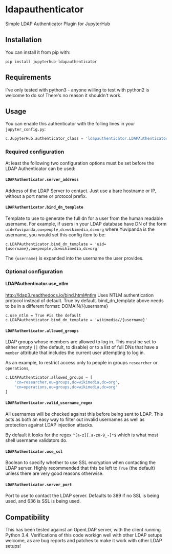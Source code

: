 # ldapauthenticator
Simple LDAP Authenticator Plugin for JupyterHub

## Installation ##

You can install it from pip with:

```
pip install jupyterhub-ldapauthenticator
```

## Requirements ##

I've only tested with python3 - anyone willing to test with python2
is welcome to do so! There's no reason it shouldn't work.

## Usage ##

You can enable this authenticator with the folling lines in your
`jupyter_config.py`:

```python
c.JupyterHub.authenticator_class = 'ldapauthenticator.LDAPAuthenticator'
```

### Required configuration ###

At least the following two configuration options must be set before
the LDAP Authenticator can be used:

#### `LDAPAuthenticator.server_address` ####

Address of the LDAP Server to contact. Just use a bare hostname or IP,
without a port name or protocol prefix.

#### `LDAPAuthenticator.bind_dn_template` ####

Template to use to generate the full dn for a user from the human readable
username. For example, if users in your LDAP database have DN of the form
`uid=Yuvipanda,ou=people,dc=wikimedia,dc=org` where Yuvipanda is the username,
you would set this config item to be:

```
c.LDAPAuthenticator.bind_dn_template = 'uid={username},ou=people,dc=wikimedia,dc=org'
```

The `{username}` is expanded into the username the user provides.

### Optional configuration ###


#### LDAPAuthenticator.use_ntlm ####
http://ldap3.readthedocs.io/bind.html#ntlm
Uses NTLM authentication protocol instead of default. True by default.
bind_dn_template above needs to be in a different format: DOMAIN//{username}


```
c.use_ntlm = True #is the default
c.LDAPAuthenticator.bind_dn_template = 'wikimedia//{username}'

```

#### `LDAPAuthenticator.allowed_groups` ####

LDAP groups whose members are allowed to log in. This must be
set to either empty `[]` (the default, to disable) or to a list of
full DNs that have a `member` attribute that includes the current
user attempting to log in.

As an example, to restrict access only to people in groups
`researcher` or `operations`,

```python
c.LDAPAuthenticator.allowed_groups = [
    'cn=researcher,ou=groups,dc=wikimedia,dc=org',
    'cn=operations,ou=groups,dc=wikimedia,dc=org'
]
```

#### `LDAPAuthenticator.valid_username_regex` ####

All usernames will be checked against this before being sent
to LDAP. This acts as both an easy way to filter out invalid
usernames as well as protection against LDAP injection attacks.

By default it looks for the regex `^[a-z][.a-z0-9_-]*$` which
is what most shell username validators do.

#### `LDAPAuthenticator.use_ssl` ####

Boolean to specify whether to use SSL encryption when contacting
the LDAP server. Highly recommended that this be left to `True`
(the default) unless there are very good reasons otherwise.

#### `LDAPAuthenticator.server_port` ####

Port to use to contact the LDAP server. Defaults to 389 if no SSL
is being used, and 636 is SSL is being used.

## Compatibility ##

This has been tested against an OpenLDAP server, with the client
running Python 3.4. Verifications of this code workign well with
other LDAP setups welcome, as are bug reports and patches to make
it work with other LDAP setups!
